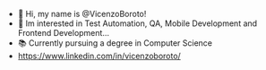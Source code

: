 - 👋 Hi, my name is @VicenzoBoroto!
- 👀 Im interested in Test Automation, QA, Mobile Development and Frontend Development...
- 📚 Currently pursuing a degree in Computer Science
- https://www.linkedin.com/in/vicenzoboroto/
